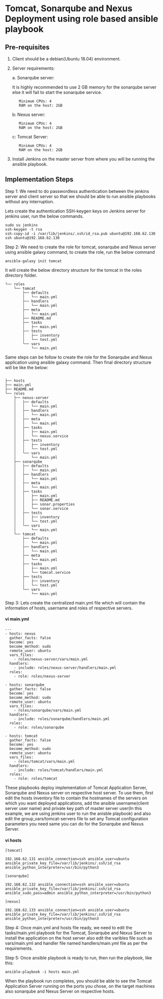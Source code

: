 
# Tomcat, Sonarqube and Nexus Deployment using role based ansible playbook

## Pre-requisites

1. Client should be a debian(Ubuntu 18.04) environment.

2. Server requirements: 
 
    a. Sonarqube server:
    
      It is highly recommended to use 2 GB memory for the sonarqube server else it will fail to start the sonarqube service.
  
          Minimum CPUs: 4
          RAM on the host: 2GB
    
      b: Nexus server:
  
          Minimum CPUs: 4
          RAM on the host: 2GB
    
      c: Tomcat Server:
  
          Minimum CPUs: 4
          RAM on the host: 2GB

3. Install Jenkins on the master server from where you will be running the ansible playbook.

## Implementation Steps

Step 1: We need to do passwordless authentication between the jenkins server and client server so that we should be able to run ansible playbooks without any interruption.

Lets create the authentication SSH-keygen keys on Jenkins server for jenkins user, run the below commands.
```
sudo su jenkins
ssh-keygen -t rsa
ssh-copy-id -i /var/lib/jenkins/.ssh/id_rsa.pub ubuntu@192.168.62.130
ssh ubuntu@192.168.62.130
```

Step 2: We need to create the role for tomcat, sonarqube and Nexus server using ansible galaxy command, to create the role, run the below command

```
ansible-galaxy init tomcat
```
It will create the below directory structure for the tomcat in the roles directory folder.

```
└── roles
    └── tomcat
        ├── defaults
        │   └── main.yml
        ├── handlers
        │   └── main.yml
        ├── meta
        │   └── main.yml
        ├── README.md
        ├── tasks
        │   ├── main.yml
        ├── tests
        │   ├── inventory
        │   └── test.yml
        └── vars
            └── main.yml
```
Same steps can be follow to create the role for the Sonarqube and Nexus application using ansible galaxy command.
Then final directory structure will be like the below:

```

├── hosts
├── main.yml
├── README.md
└── roles
    ├── nexus-server
    │   ├── defaults
    │   │   └── main.yml
    │   ├── handlers
    │   │   └── main.yml
    │   ├── meta
    │   │   └── main.yml
    │   ├── tasks
    │   │   ├── main.yml
    │   │   └── nexus.service
    │   ├── tests
    │   │   ├── inventory
    │   │   └── test.yml
    │   └── vars
    │       └── main.yml
    ├── sonarqube
    │   ├── defaults
    │   │   └── main.yml
    │   ├── handlers
    │   │   └── main.yml
    │   ├── meta
    │   │   └── main.yml
    │   ├── tasks
    │   │   ├── main.yml
    │   │   ├── README.md
    │   │   ├── sonar.properties
    │   │   └── sonar.service
    │   ├── tests
    │   │   ├── inventory
    │   │   └── test.yml
    │   └── vars
    │       └── main.yml
    └── tomcat
        ├── defaults
        │   └── main.yml
        ├── handlers
        │   └── main.yml
        ├── meta
        │   └── main.yml
        ├── tasks
        │   ├── main.yml
        │   └── tomcat.service
        ├── tests
        │   ├── inventory
        │   └── test.yml
        └── vars
            └── main.yml

```
Step 3: Lets create the centralized main.yml file which will contain the information of hosts, username and roles of respective servers.

#### vi main.yml

```
---
- hosts: nexus
  gather_facts: false
  become: yes
  become_method: sudo
  remote_user: ubuntu
  vars_files:
    - roles/nexus-server/vars/main.yml
  handlers:
    - include: roles/nexus-server/handlers/main.yml
  roles:
    - role: roles/nexus-server

- hosts: sonarqube
  gather_facts: false
  become: yes
  become_method: sudo
  remote_user: ubuntu
  vars_files:
    - roles/sonarqube/vars/main.yml
  handlers:
    - include: roles/sonarqube/handlers/main.yml
  roles:
    - role: roles/sonarqube
  
- hosts: tomcat
  gather_facts: false
  become: yes
  become_method: sudo
  remote_user: ubuntu
  vars_files:
    - roles/tomcat/vars/main.yml
  handlers:
    - include: roles/tomcat/handlers/main.yml
  roles:
    - role: roles/tomcat

```
These playbooks deploy implementation of Tomcat Application Server, Sonarqube and Nexus server on respective host server. To use them, first edit the hosts inventory file to contain the hostnames of the servers on which you want deployed applications, add the ansible username(client server user name) and private key path of master server user(In this example, we are using jenkins user to run the anisble playbook) and also edit the group_vars/tomcat-servers file to set any Tomcat configuration parameters you need same you can do for the Sonarqube and Nexus Server.

#### vi hosts

```
[tomcat]

192.168.62.131 ansible_connection=ssh ansible_user=ubuntu ansible_private_key_file=/var/lib/jenkins/.ssh/id_rsa ansible_python_interpreter=/usr/bin/python3

[sonarqube]

192.168.62.132 ansible_connection=ssh ansible_user=ubuntu ansible_private_key_file=/var/lib/jenkins/.ssh/id_rsa ansible_sudo_pass=admin ansible_python_interpreter=/usr/bin/python3

[nexus]

192.168.62.133 ansible_connection=ssh ansible_user=ubuntu ansible_private_key_file=/var/lib/jenkins/.ssh/id_rsa ansible_python_interpreter=/usr/bin/python3
```


Step 4: Once main.yml and hosts file ready, we need to edit the tasks/main.yml playbook for the Tomcat, Sonarqube and Nexus Server to install the application on the host server also edit the varibles file such as vars/main.yml and handler file named handlers/main.yml file as per the requirements.


Step 5: Once ansible playbook is ready to run, then run the playbook, like this:

```
ansible-playbook -i hosts main.yml
```

When the playbook run completes, you should be able to see the Tomcat Application Server running on the ports you chose, on the target machines also sonarqube and Nexus Server on respective hosts.

